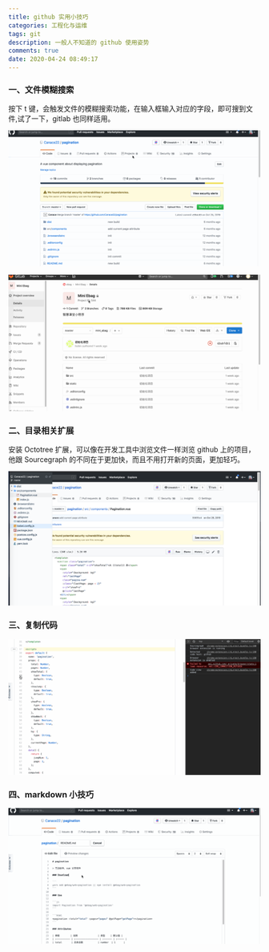 ```yaml
---
title: github 实用小技巧
categories: 工程化与运维
tags: git
description: 一般人不知道的 github 使用姿势
comments: true
date: 2020-04-24 08:49:17
---
```


### 一、文件模糊搜索

按下 t 键，会触发文件的模糊搜索功能，在输入框输入对应的字段，即可搜到文件,试了一下，gitlab 也同样适用。

![github 模糊搜索](https://raw.githubusercontent.com/Canace22/Assets/main/images/github-t.gif)

![gitlab 模糊搜索](https://raw.githubusercontent.com/Canace22/Assets/main/images/gitlab-t.gif)

### 二、目录相关扩展

安装 Octotree 扩展，可以像在开发工具中浏览文件一样浏览 github 上的项目，他跟 Sourcegraph 的不同在于更加快，而且不用打开新的页面，更加轻巧。

![Octotree](https://raw.githubusercontent.com/Canace22/Assets/main/images/octotree.png)

### 三、复制代码

![复制代码](https://raw.githubusercontent.com/Canace22/Assets/main/images/github-copy.gif)

### 四、markdown 小技巧

![按钮模式](https://raw.githubusercontent.com/Canace22/Assets/main/images/github-md-kb.gif)
